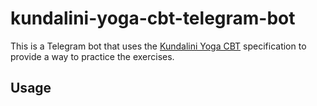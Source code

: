 # kundalini-yoga-cbt-telegram-bot

This is a Telegram bot that uses the [Kundalini Yoga CBT]() specification to provide a way to practice the exercises.

## Usage
